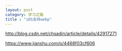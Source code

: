 ```yaml
---
layout: post
category: 学习之路
title : "iOS支持webp"
---
```


http://blog.csdn.net/chsadin/article/details/42917271

https://www.jianshu.com/p/4468f03cf606